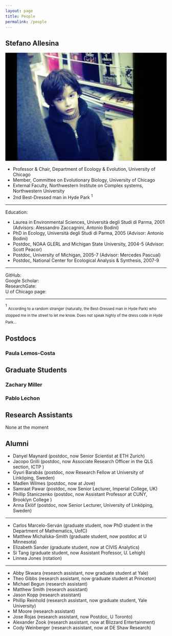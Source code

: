 ```yaml
---
layout: page
title: People
permalink: /people
---
```


## Stefano Allesina

![Stefano as a young man](/assets/img/stefano_kid.JPG)

* Professor & Chair, Department of Ecology & Evolution, University of Chicago
* Member, Committee on Evolutionary Biology, University of Chicago
* External Faculty, Northwestern Institute on Complex systems, Northwestern University
* 2nd Best-Dressed man in Hyde Park $^1$

*** 

Education:
- Laurea in Environmental Sciences, Università degli Studi di Parma, 2001 (Advisors: Alessandro Zaccagnini, Antonio Bodini) 
- PhD in Ecology, Università degli Studi di Parma, 2005 (Advisor: Antonio Bodini)
- Postdoc, NOAA GLERL and Michigan State University, 2004-5 (Advisor: Scott Peacor)
- Postdoc, University of Michigan, 2005-7 (Advisor: Mercedes Pascual)
- Postdoc, National Center for Ecological Analysis & Synthesis, 2007-9


***

GitHub: <a href="https://www.github.com/StefanoAllesina" target="_blank"><i class="fa fa-github" aria-hidden="true"></i></a> <br>
Google Scholar: <a href="https://scholar.google.com/citations?user=14DTOacAAAAJ&hl=en" target="_blank"><i class="fa fa-graduation-cap" aria-hidden="true"></i></a><br>
ResearchGate: <a href="https://www.researchgate.net/profile/Stefano-Allesina" target="_blank"><i class="fa fa-university" aria-hidden="true"></i></a><br>
U of Chicago page: <a href="https://ecologyandevolution.uchicago.edu/faculty/stefano-allesina-phd" target="_blank"><i class="fa fa-address-card" aria-hidden="true"></i></a>

***

$^1$ <sub>According to a random stranger (naturally, the Best-Dressed man in Hyde Park) who stopped me in the street to let me know. Does not speak highly of the dress code in Hyde Park...<sub>

## Postdocs

### Paula Lemos-Costa

## Graduate Students

### Zachary Miller


### Pablo Lechon


## Research Assistants

None at the moment

## Alumni

* Danyel Maynard (postdoc, now  Senior Scientist at ETH Zurich)
* Jacopo Grilli (postdoc, now Associate Research Officer in the QLS section, ICTP )
* Gyuri Barabás (postdoc, now Research Fellow at University of Linköping, Sweden)
* Madlen Wilmes (postdoc, now at Jove)
* Samraat Pawar (postdoc, now Senior Lecturer, Imperial College, UK)
* Phillip Staniczenko (postdoc, now Assistant Professor at CUNY, Brooklyn College )
* Anna Eklöf (postdoc, now Senior Lecturer, University of Linköping, Sweden)

***

* Carlos Marcelo-Serván (graduate student, now PhD student in the Department of Mathematics, UofC)
* Matthew Michalska-Smith (graduate student, now postdoc at U Minnesota)
* Elizabeth Sander (graduate student, now at CIVIS Analytics)
* Si Tang (graduate student, now Assistant Professor, U. Lehigh)
* Linnea Jones (rotation)

***

* Abby Skwara (research assistant, now graduate student at Yale)
* Theo Gibbs (research assistant, now graduate student at Princeton)
* Michael Begun (research assistant)
* Matthew Smith (research assistant)
* Jason Kopp (research assistant)
* Phillip Reinhold (research assistant, now graduate student, Yale University)
* M Moore (research assistant)
* Jose Rojas (research assistant, now Postdoc, U Toronto)
* Alexander Zook (research assistant, now at Blizzard Entertainment)
* Cody Weinberger (research assistant, now at DE Shaw Research)
